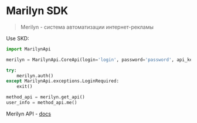 # Marilyn SDK

> Merilyn - система автоматизации интернет-рекламы

Use SKD:
```python
import MarilynApi

merilyn = MarilynApi.CoreApi(login='login', password='password', api_key="api-key")

try:
    merilyn.auth()
except MarilynApi.exceptions.LoginRequired:
    exit()

method_api = merilyn.get_api()
user_info = method_api.me()
```


Merilyn API - [docs](https://api-doc.mymarilyn.ru/)